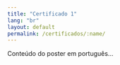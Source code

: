 ```yaml
---
title: "Certificado 1"
lang: "br"
layout: default
permalink: /certificados/:name/
---
```

Conteúdo do poster em português...
